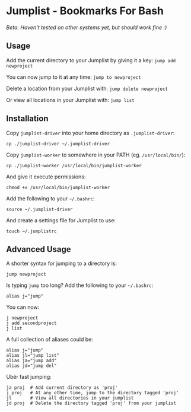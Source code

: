 # Jumplist - Bookmarks For Bash
*Beta. Haven't tested on other systems yet, but should work fine :)*

## Usage
Add the current directory to your Jumplist by giving it a key: `jump add newproject`

You can now jump to it at any time: `jump to newproject`

Delete a location from your Jumplist with: `jump delete newproject`

Or view all locations in your Jumplist with: `jump list`


## Installation
Copy `jumplist-driver` into your home directory as `.jumplist-driver`:

	cp ./jumplist-driver ~/.jumplist-driver

Copy `jumplist-worker` to somewhere in your PATH (eg. `/usr/local/bin/`):

	cp ./jumplist-worker /usr/local/bin/jumplist-worker

And give it execute permissions:

	chmod +x /usr/local/bin/jumplist-worker

Add the following to your `~/.bashrc`:

	source ~/.jumplist-driver

And create a settings file for Jumplist to use:

	touch ~/.jumplistrc


## Advanced Usage
A shorter syntax for jumping to a directory is:

	jump newproject

Is typing `jump` too long? Add the following to your `~/.bashrc`:

	alias j="jump"

You can now:

	j newproject
	j add secondproject
	j list

A full collection of aliases could be:

	alias j="jump"
	alias jl="jump list"
	alias ja="jump add"
	alias jd="jump del"

Ubër fast jumping:

	ja proj  # Add current directory as 'proj'
	j proj   # At any other time, jump to the directory tagged 'proj'
	jl       # View all directories in your jumplist
	jd proj  # Delete the directory tagged 'proj' from your jumplist
